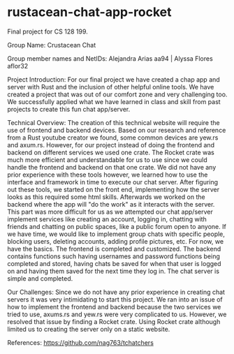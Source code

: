 # rustacean-chat-app-rocket

Final project for CS 128 199.

Group Name: Crustacean Chat

Group member names and NetIDs: Alejandra Arias aa94 | Alyssa Flores aflor32

Project Introduction: For our final project we have created a chap app and server with Rust and the inclusion of other helpful online tools. We have created a project that was out of our comfort zone and very challenging too. We successfully applied what we have learned in class and skill from past projects to create this fun chat app/server.

Technical Overview: The creation of this technical website will require the use of frontend and backend devices. Based on our research and reference from a Rust youtube creator we found, some common devices are yew.rs and axum.rs. However, for our project instead of doing the frontend and backend on different services we used one crate. The Rocket crate was much more efficient and understandable for us to use since we could handle the frontend and backend on that one crate. We did not have any prior experience with these tools however, we learned how to use the interface and framework in time to execute our chat server. After figuring out these tools, we started on the front end, implementing how the server looks as this required some html skills. Afterwards we worked on the backend where the app will "do the work" as it interacts with the server. This part was more difficult for us as we attempted our chat app/server implement services like creating an account, logging in, chatting with friends and chatting on public spaces, like a public forum open to anyone. If we have time, we would like to implement group chats with specific people, blocking users, deleting accounts, adding profile pictures, etc. For now, we have the basics. The frontend is completed and customized. The backend contains functions such having usernames and password functions being completed and stored, having chats be saved for when that user is logged on and having them saved for the next time they log in. The chat server is simple and completed.


Our Challenges: Since we do not have any prior experience in creating chat servers it was very intimidating to start this project. We ran into an issue of how to implement the frontend and backend because the two services we tried to use, axums.rs and yew.rs were very complicated to us. However, we resolved that issue by finding a Rocket crate. Using Rocket crate although limited us to creating the server only on a static website.


References: https://github.com/nag763/tchatchers


